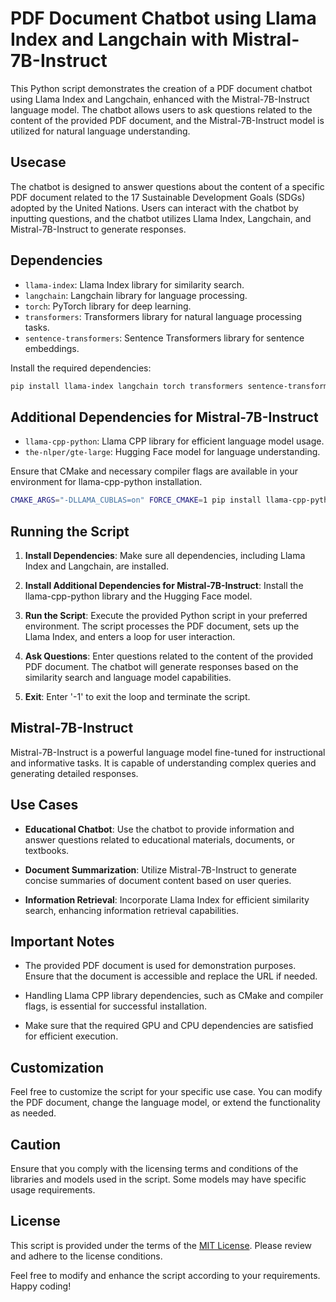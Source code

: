 # PDF Document Chatbot using Llama Index and Langchain with Mistral-7B-Instruct

This Python script demonstrates the creation of a PDF document chatbot using Llama Index and Langchain, enhanced with the Mistral-7B-Instruct language model. The chatbot allows users to ask questions related to the content of the provided PDF document, and the Mistral-7B-Instruct model is utilized for natural language understanding.

## Usecase

The chatbot is designed to answer questions about the content of a specific PDF document related to the 17 Sustainable Development Goals (SDGs) adopted by the United Nations. Users can interact with the chatbot by inputting questions, and the chatbot utilizes Llama Index, Langchain, and Mistral-7B-Instruct to generate responses.

## Dependencies

- `llama-index`: Llama Index library for similarity search.
- `langchain`: Langchain library for language processing.
- `torch`: PyTorch library for deep learning.
- `transformers`: Transformers library for natural language processing tasks.
- `sentence-transformers`: Sentence Transformers library for sentence embeddings.

Install the required dependencies:

```bash
pip install llama-index langchain torch transformers sentence-transformers
```

## Additional Dependencies for Mistral-7B-Instruct

- `llama-cpp-python`: Llama CPP library for efficient language model usage.
- `the-nlper/gte-large`: Hugging Face model for language understanding.

Ensure that CMake and necessary compiler flags are available in your environment for llama-cpp-python installation.

```bash
CMAKE_ARGS="-DLLAMA_CUBLAS=on" FORCE_CMAKE=1 pip install llama-cpp-python --no-cache-dir
```

## Running the Script

1. **Install Dependencies**: Make sure all dependencies, including Llama Index and Langchain, are installed.

2. **Install Additional Dependencies for Mistral-7B-Instruct**: Install the llama-cpp-python library and the Hugging Face model.

3. **Run the Script**: Execute the provided Python script in your preferred environment. The script processes the PDF document, sets up the Llama Index, and enters a loop for user interaction.

4. **Ask Questions**: Enter questions related to the content of the provided PDF document. The chatbot will generate responses based on the similarity search and language model capabilities.

5. **Exit**: Enter '-1' to exit the loop and terminate the script.

## Mistral-7B-Instruct

Mistral-7B-Instruct is a powerful language model fine-tuned for instructional and informative tasks. It is capable of understanding complex queries and generating detailed responses.

## Use Cases

- **Educational Chatbot**: Use the chatbot to provide information and answer questions related to educational materials, documents, or textbooks.

- **Document Summarization**: Utilize Mistral-7B-Instruct to generate concise summaries of document content based on user queries.

- **Information Retrieval**: Incorporate Llama Index for efficient similarity search, enhancing information retrieval capabilities.

## Important Notes

- The provided PDF document is used for demonstration purposes. Ensure that the document is accessible and replace the URL if needed.

- Handling Llama CPP library dependencies, such as CMake and compiler flags, is essential for successful installation.

- Make sure that the required GPU and CPU dependencies are satisfied for efficient execution.

## Customization

Feel free to customize the script for your specific use case. You can modify the PDF document, change the language model, or extend the functionality as needed.

## Caution

Ensure that you comply with the licensing terms and conditions of the libraries and models used in the script. Some models may have specific usage requirements.

## License

This script is provided under the terms of the [MIT License](LICENSE). Please review and adhere to the license conditions.

Feel free to modify and enhance the script according to your requirements. Happy coding!
